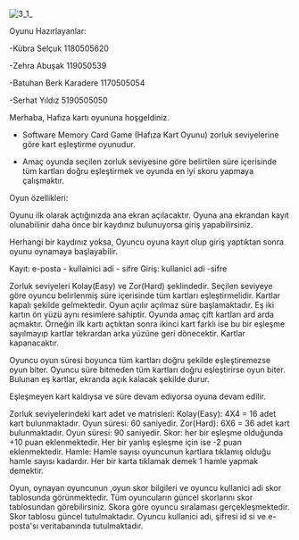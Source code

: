 ![3_1_](https://user-images.githubusercontent.com/70449658/164056016-871c250a-3553-4451-a436-2a3e87577d6e.gif)

Oyunu Hazırlayanlar:

-Kübra Selçuk 1180505620  

-Zehra Abuşak  119050539

-Batuhan Berk Karadere 1170505054

-Serhat Yıldız 5190505050 

Merhaba, Hafıza kartı oyununa hoşgeldiniz.

- Software Memory Card Game (Hafıza Kart Oyunu) zorluk seviyelerine göre kart eşleştirme oyunudur. 

- Amaç oyunda seçilen zorluk seviyesine göre belirtilen süre içerisinde tüm kartları doğru eşleştirmek ve oyunda en iyi skoru yapmaya çalışmaktır.

Oyun özellikleri: 

Oyunu ilk olarak açtığınızda ana ekran açılacaktır. Oyuna ana ekrandan kayıt olunabilinir daha önce bir kaydınız bulunuyorsa giriş yapabilirsiniz. 

Herhangi bir kaydınız yoksa, Oyuncu oyuna kayıt olup giriş yaptıktan sonra oyunu oynamaya başlayabilir.

Kayıt: e-posta - kullainici adi - sifre 
Giriş: kullanici adi -sifre 

Zorluk seviyeleri Kolay(Easy) ve Zor(Hard) şeklindedir. Seçilen seviyeye göre oyuncu belirlenmiş süre içerisinde tüm kartları eşleştirmelidir. 
Kartlar kapalı şekilde gelmektedir. Oyun açılır açılmaz süre başlamaktadır. 
Eş iki kartın ön yüzü aynı resimlere sahiptir.
Oyunda amaç çift kartları ard arda açmaktır. 
Örneğin ilk kartı açtıktan sonra ikinci kart farklı ise bu bir eşleşme sayılmayıp kartlar tekrardan arka yüzüne geri dönecektir.
Kartlar kapanacaktır.

Oyuncu oyun süresi boyunca tüm kartları doğru şekilde eşleştiremezse oyun biter. Oyuncu süre bitmeden tüm kartları doğru eşleştirirse oyun biter. 
Bulunan eş kartlar, ekranda açık kalacak şekilde durur.

Eşleşmeyen kart kaldıysa ve süre devam ediyorsa oyuna devam edilir.


Zorluk seviyelerindeki kart adet ve matrisleri:
Kolay(Easy): 4X4 = 16 adet kart bulunmaktadır. Oyun süresi: 60 saniyedir.
Zor(Hard): 6X6 = 36 adet kart bulunmaktadır. Oyun süresi: 90 saniyedir.
Skor: her bir eşleşme olduğunda +10 puan eklenmektedir. Her bir yanlış eşleşme için ise -2 puan eklenmektedir.
Hamle: Hamle sayısı oyuncunun kartlara tıklamış olduğu hamle sayısı kadardır. Her bir karta tıklamak demek 1 hamle yapmak demektir.

Oyun, oynayan oyuncunun ,oyun skor bilgileri ve oyuncu kullanici adi skor tablosunda görünmektedir. Tüm oyuncuların güncel skorlarını skor tablosundan görebilirsiniz. Skora göre oyuncu sıralaması gerçekleşmektedir. Skor tablosu güncel tutulmaktadır.
Oyuncu kullanici adı, şifresi id si ve e-posta'sı veritabanında tutulmaktadır.

